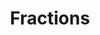 ---
layout: latex-macro
title: >
  Fractions
summary: 
description: >
  This collection of macros make it easier to insert fractions, including defining a <code>\fracshort</code> that causes a fraction to be rendered like $a/b$ (making it easier to switch between $\frac{a}{b}$ and $a/b$).
  The slash inserted by <code>\fracshort</code> scales with the height of the numerator and denominator. 
  Also included are common fractions, $\frac{1}{2}$ (<code>\half</code>), $\frac{1}{3}$ (<code>\third</code>), etc. 
  Each of these commands can take one optional argument that sets the numerator to the given values, such as <code>\half[x]</code> ($\frac{x}{2}$), and have short versions (<code>\quartershort[\theta]</code> creates $\theta/4$) and a display style version (e.g., <code>\dtenth[n]</code> creates $\dfrac{n}{10}$, but you should never use display style fractions in a line of text).  
  Finally, the <code>\oneover</code>, <code>\oneovershort</code>, and <code>\doneover</code> macros inserts fractions with $1$ in the numerator and the denominator given as an argument: <code>\oneover{x}</code> creates $\frac{1}{x}$.

  When using the short fractions, make sure you insert parentheses, as needed, around the numerator and denominator!
definition: |- 
  \newcommand{\fracshort}[2]{\left.#1 \middle/ #2\right.}
  \newcommand{\oneover}[1]{\frac{1}{#1}}
  \newcommand{\doneover}[1]{\dfrac{1}{#1}} % \displaystyle fraction
  \newcommand{\oneovershort}[1]{\fracshort{1}{#1}}
  % Common Fractions
  \newcommand{\half}   [1][1]{\frac{#1}{2}}
  \newcommand{\third}  [1][1]{\frac{#1}{3}}
  \newcommand{\quarter}[1][1]{\frac{#1}{4}}
  \newcommand{\fifth}  [1][1]{\frac{#1}{5}}
  \newcommand{\sixth}  [1][1]{\frac{#1}{6}}
  \newcommand{\eighth} [1][1]{\frac{#1}{8}}
  \newcommand{\tenth}  [1][1]{\frac{#1}{10}}
  \newcommand{\twelfth}[1][1]{\frac{#1}{12}}
  % Short fractions for inline equations.
  \newcommand{\halfshort}   [1][1]{\fracshort{#1}{2}}
  \newcommand{\thirdshort}  [1][1]{\fracshort{#1}{3}}
  \newcommand{\quartershort}[1][1]{\fracshort{#1}{4}}
  \newcommand{\fifthshort}  [1][1]{\fracshort{#1}{5}}
  \newcommand{\sixthshort}  [1][1]{\fracshort{#1}{6}}
  \newcommand{\eighthshort} [1][1]{\fracshort{#1}{8}}
  \newcommand{\tenthshort}  [1][1]{\fracshort{#1}{10}}
  \newcommand{\twelfthshort}[1][1]{\fracshort{#1}{12}}
  % Display style fractions.
  \newcommand{\dhalf}   [1][1]{\dfrac{#1}{2}}
  \newcommand{\dthird}  [1][1]{\dfrac{#1}{3}}
  \newcommand{\dquarter}[1][1]{\dfrac{#1}{4}}
  \newcommand{\dfifth}  [1][1]{\dfrac{#1}{5}}
  \newcommand{\dsixth}  [1][1]{\dfrac{#1}{6}}
  \newcommand{\deighth} [1][1]{\dfrac{#1}{8}}
  \newcommand{\dtenth}  [1][1]{\dfrac{#1}{10}}
  \newcommand{\dtwelfth}[1][1]{\dfrac{#1}{12}}
examples:
  - code_displayed: |-
      \fracshort{a}{b}
    code_rendered: |
      a/b
  - code_displayed: |-
      \fracshort{1}{\left(1 + e^{x^{-2}}\right)}
    code_rendered: |
      \left. 1 \middle/ \left(1 + e^{x^{-2}}\right) \right.
  - code_displayed: |-
      \half
    code_rendered: |
      \frac{1}{2}
  - code_displayed: |-
      \half[x]
    code_rendered: |
      \frac{x}{2}
  - code_displayed: |-
      \third \fourth \fifth \sixth \twelfth
    code_rendered: |
      \frac{1}{3}\frac{1}{4}\frac{1}{5}\frac{1}{6}\frac{1}{12}
  - code_displayed: |-
      \third[a] \fourth[b] \fifth[c] \sixth[d] \twelfth[e]
    code_rendered: |
      \frac{a}{3}\frac{b}{4}\frac{c}{5}\frac{d}{6}\frac{e}{12}
  - code_displayed: |-
      \thirdshort[a] + \fourthshort[b] 
    code_rendered: |
       a/3 + b/4
---